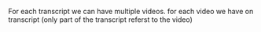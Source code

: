 For each transcript we can have multiple videos. for each video we have on transcript (only part of the transcript referst to the video)